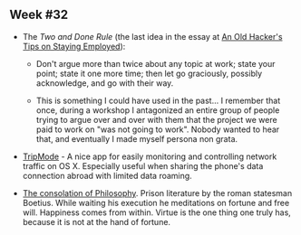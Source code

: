 

## Week #32

- The *Two and Done Rule* (the last idea in the essay at [An Old Hacker's Tips on Staying Employed](https://madned.substack.com/p/an-old-hackers-tips-on-staying-employed)): 

	- Don't argue more than twice about any topic at work; state your point; state it one more time; then let go graciously, possibly acknowledge, and go with their way. 

	- This is something I could have used in the past... I remember that once, during a workshop I antagonized an entire group of people trying to argue over and over with them that the project we were paid to work on "was not going to work". Nobody wanted to hear that, and eventually I made myself persona non grata.

- [TripMode](https://tripmode.ch/) - A nice app for easily monitoring and controlling network traffic on OS X. Especially useful when sharing the phone's data connection abroad with limited data roaming.  

- [The consolation of Philosophy](https://www.goodreads.com/book/show/31837.The_Consolation_of_Philosophy). Prison literature by the roman statesman Boetius. While waiting his execution he meditations on fortune and free will. Happiness comes from within. Virtue is the one thing one truly has, because it is not at the hand of fortune.